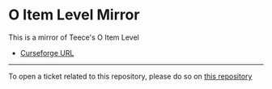 # O Item Level Mirror

This is a mirror of Teece's O Item Level

- [Curseforge URL](https://www.curseforge.com/wow/addons/o-item-level)

----

To open a ticket related to this repository, please do so on [this repository](https://github.com/curseforge-mirror/.github)